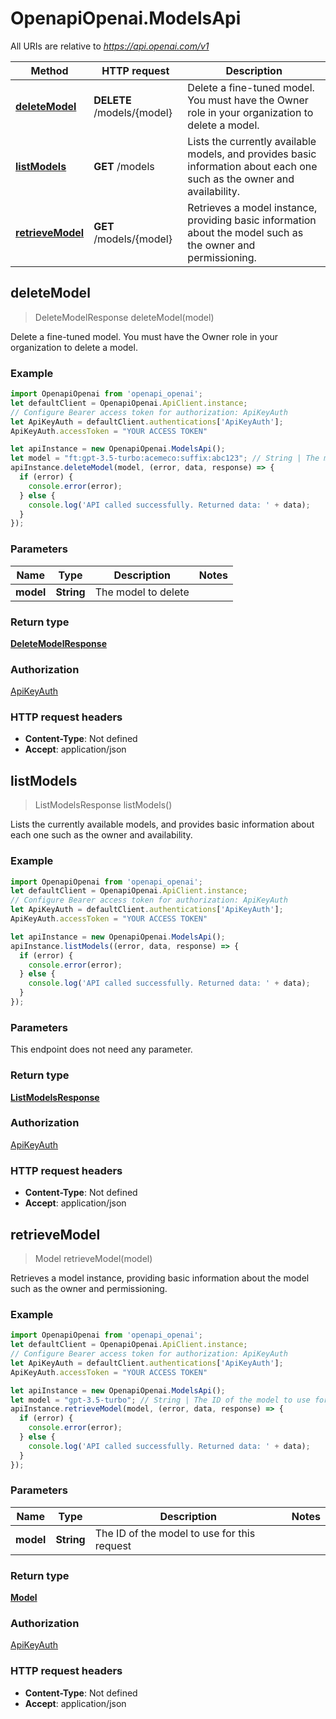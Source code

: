 # OpenapiOpenai.ModelsApi

All URIs are relative to *https://api.openai.com/v1*

Method | HTTP request | Description
------------- | ------------- | -------------
[**deleteModel**](ModelsApi.md#deleteModel) | **DELETE** /models/{model} | Delete a fine-tuned model. You must have the Owner role in your organization to delete a model.
[**listModels**](ModelsApi.md#listModels) | **GET** /models | Lists the currently available models, and provides basic information about each one such as the owner and availability.
[**retrieveModel**](ModelsApi.md#retrieveModel) | **GET** /models/{model} | Retrieves a model instance, providing basic information about the model such as the owner and permissioning.



## deleteModel

> DeleteModelResponse deleteModel(model)

Delete a fine-tuned model. You must have the Owner role in your organization to delete a model.

### Example

```javascript
import OpenapiOpenai from 'openapi_openai';
let defaultClient = OpenapiOpenai.ApiClient.instance;
// Configure Bearer access token for authorization: ApiKeyAuth
let ApiKeyAuth = defaultClient.authentications['ApiKeyAuth'];
ApiKeyAuth.accessToken = "YOUR ACCESS TOKEN"

let apiInstance = new OpenapiOpenai.ModelsApi();
let model = "ft:gpt-3.5-turbo:acemeco:suffix:abc123"; // String | The model to delete
apiInstance.deleteModel(model, (error, data, response) => {
  if (error) {
    console.error(error);
  } else {
    console.log('API called successfully. Returned data: ' + data);
  }
});
```

### Parameters


Name | Type | Description  | Notes
------------- | ------------- | ------------- | -------------
 **model** | **String**| The model to delete | 

### Return type

[**DeleteModelResponse**](DeleteModelResponse.md)

### Authorization

[ApiKeyAuth](../README.md#ApiKeyAuth)

### HTTP request headers

- **Content-Type**: Not defined
- **Accept**: application/json


## listModels

> ListModelsResponse listModels()

Lists the currently available models, and provides basic information about each one such as the owner and availability.

### Example

```javascript
import OpenapiOpenai from 'openapi_openai';
let defaultClient = OpenapiOpenai.ApiClient.instance;
// Configure Bearer access token for authorization: ApiKeyAuth
let ApiKeyAuth = defaultClient.authentications['ApiKeyAuth'];
ApiKeyAuth.accessToken = "YOUR ACCESS TOKEN"

let apiInstance = new OpenapiOpenai.ModelsApi();
apiInstance.listModels((error, data, response) => {
  if (error) {
    console.error(error);
  } else {
    console.log('API called successfully. Returned data: ' + data);
  }
});
```

### Parameters

This endpoint does not need any parameter.

### Return type

[**ListModelsResponse**](ListModelsResponse.md)

### Authorization

[ApiKeyAuth](../README.md#ApiKeyAuth)

### HTTP request headers

- **Content-Type**: Not defined
- **Accept**: application/json


## retrieveModel

> Model retrieveModel(model)

Retrieves a model instance, providing basic information about the model such as the owner and permissioning.

### Example

```javascript
import OpenapiOpenai from 'openapi_openai';
let defaultClient = OpenapiOpenai.ApiClient.instance;
// Configure Bearer access token for authorization: ApiKeyAuth
let ApiKeyAuth = defaultClient.authentications['ApiKeyAuth'];
ApiKeyAuth.accessToken = "YOUR ACCESS TOKEN"

let apiInstance = new OpenapiOpenai.ModelsApi();
let model = "gpt-3.5-turbo"; // String | The ID of the model to use for this request
apiInstance.retrieveModel(model, (error, data, response) => {
  if (error) {
    console.error(error);
  } else {
    console.log('API called successfully. Returned data: ' + data);
  }
});
```

### Parameters


Name | Type | Description  | Notes
------------- | ------------- | ------------- | -------------
 **model** | **String**| The ID of the model to use for this request | 

### Return type

[**Model**](Model.md)

### Authorization

[ApiKeyAuth](../README.md#ApiKeyAuth)

### HTTP request headers

- **Content-Type**: Not defined
- **Accept**: application/json

